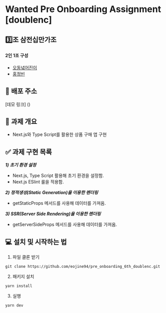 # Wanted Pre Onboarding Assignment [doublenc]

## 3️⃣조 삼전십만가조

#### 2인 1조 구성

- [오동녘어진이](https://github.com/eojine94)
- [홍정빈](https://github.com/tohjbin2)
  <br>

## 🚀 배포 주소

[데모 링크] ()
<br>

## 🥑 과제 개요

- Next.js와 Type Script를 활용한 상품 구매 앱 구현
  <br>

## ✅ 과제 구현 목록

**_1) 초기 환경 설정_**

- Next.js, Type Script 활용해 초기 환경을 설정함.
- Next.js ESlint 룰을 적용함.
  <br>

**_2) 정적생성(Static Generation)을 이용한 렌더링_**

- getStaticProps 메서드를 사용해 데이터를 가져옴.
  <br>

**_3) SSR(Server Side Rendering)을 이용한 렌더링_**

- getServerSideProps 메서드를 사용해 데이터를 가져옴.
  <br>

## 💻 설치 및 시작하는 법

1. 파일 클론 받기

```
git clone https://github.com/eojine94/pre_onboarding_6th_doublenc.git
```

2. 패키지 설치

```
yarn install
```

3. 실행

```
yarn dev
```

